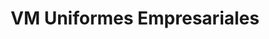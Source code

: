 ---
title: "VM Uniformes Empresariales"
url: /montevideo/vm-uniformes-empresariales/
shop: Kleidung
---